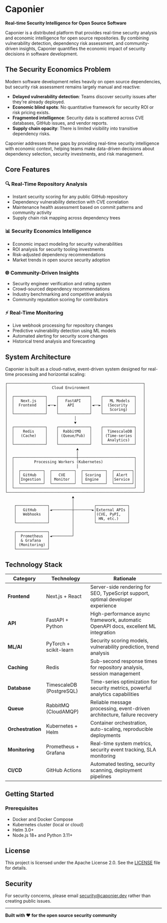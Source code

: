 # Caponier
**Real-time Security Intelligence for Open Source Software**

Caponier is a distributed platform that provides real-time security analysis and economic intelligence for open source repositories. By combining vulnerability detection, dependency risk assessment, and community-driven insights, Caponier quantifies the economic impact of security decisions in software development.

## The Security Economics Problem

Modern software development relies heavily on open source dependencies, but security risk assessment remains largely manual and reactive:

- **Delayed vulnerability detection**: Teams discover security issues after they're already deployed.
- **Economic blind spots**: No quantitative framework for security ROI or risk pricing exists.
- **Fragmented intelligence**: Security data is scattered across CVE databases, GitHub issues, and vendor reports.
- **Supply chain opacity**: There is limited visibility into transitive dependency risks.

Caponier addresses these gaps by providing real-time security intelligence with economic context, helping teams make data-driven decisions about dependency selection, security investments, and risk management.

## Core Features

### 🔍 Real-Time Repository Analysis
- Instant security scoring for any public GitHub repository
- Dependency vulnerability detection with CVE correlation
- Maintenance health assessment based on commit patterns and community activity
- Supply chain risk mapping across dependency trees

### 📊 Security Economics Intelligence
- Economic impact modeling for security vulnerabilities
- ROI analysis for security tooling investments
- Risk-adjusted dependency recommendations
- Market trends in open source security adoption

### 🌐 Community-Driven Insights
- Security engineer verification and rating system
- Crowd-sourced dependency recommendations
- Industry benchmarking and competitive analysis
- Community reputation scoring for contributors

### ⚡ Real-Time Monitoring
- Live webhook processing for repository changes
- Predictive vulnerability detection using ML models
- Automated alerting for security score changes
- Historical trend analysis and forecasting

## System Architecture

Caponier is built as a cloud-native, event-driven system designed for real-time processing and horizontal scaling:

```
┌─────────────────────────────────────────────────────────────┐
│                    Cloud Environment                        │
│                                                             │
│  ┌──────────────┐    ┌──────────────┐    ┌──────────────┐   │
│  │   Next.js    │    │   FastAPI    │    │   ML Models  │   │
│  │  Frontend    │◄──►│    API       │◄──►│  (Security   │   │
│  │              │    │              │    │   Scoring)   │   │
│  └──────────────┘    └──────────────┘    └──────────────┘   │
│                              │                              │
│                              ▼                              │
│  ┌──────────────┐    ┌──────────────┐    ┌──────────────┐   │
│  │    Redis     │    │  RabbitMQ    │    │  TimescaleDB │   │
│  │   (Cache)    │    │ (Queue/Pub)  │    │ (Time-series │   │
│  │              │    │              │    │  Analytics)  │   │
│  └──────────────┘    └──────────────┘    └──────────────┘   │
│                               ▲                             │
│                               │                             │
│  ┌────────────────────────────┼─────────────────────────┐   │
│  │         Processing Workers (Kubernetes)              │   │
│  │                            │                         │   │
│  │  ┌──────────┐  ┌──────────┐  ┌──────────┐  ┌────────┐│   │
│  │  │ GitHub   │  │   CVE    │  │ Scoring  │  │ Alert  ││   │
│  │  │Ingestion │  │ Monitor  │  │ Engine   │  │Service ││   │
│  │  └──────────┘  └──────────┘  └──────────┘  └────────┘│   │
│  └──────────────────────────────────────────────────────┘   │
└─────────────────────────────────────────────────────────────┘
                              ▲
                              │
    ┌──────────────┐          │         ┌──────────────┐
    │   GitHub     │◄─────────┼────────►│External APIs │
    │   Webhooks   │          │         │(CVE, PyPI,   │
    │              │          │         │ HN, etc.)    │
    └──────────────┘          │         └──────────────┘
                              │
    ┌──────────────┐          │
    │  Prometheus  │◄─────────┘
    │  & Grafana   │
    │ (Monitoring) │
    └──────────────┘
```

## Technology Stack

| Category | Technology | Rationale |
|----------|------------|-----------|
| **Frontend** | Next.js + React | Server-side rendering for SEO, TypeScript support, optimal developer experience |
| **API** | FastAPI + Python | High-performance async framework, automatic OpenAPI docs, excellent ML integration |
| **ML/AI** | PyTorch + scikit-learn | Security scoring models, vulnerability prediction, trend analysis |
| **Caching** | Redis | Sub-second response times for repository analysis, session management |
| **Database** | TimescaleDB (PostgreSQL) | Time-series optimization for security metrics, powerful analytics capabilities |
| **Queue** | RabbitMQ (CloudAMQP) | Reliable message processing, event-driven architecture, failure recovery |
| **Orchestration** | Kubernetes + Helm | Container orchestration, auto-scaling, reproducible deployments |
| **Monitoring** | Prometheus + Grafana | Real-time system metrics, security event tracking, SLA monitoring |
| **CI/CD** | GitHub Actions | Automated testing, security scanning, deployment pipelines |

## Getting Started

### Prerequisites
- Docker and Docker Compose
- Kubernetes cluster (local or cloud)
- Helm 3.0+
- Node.js 18+ and Python 3.11+

## License

This project is licensed under the Apache License 2.0. See the [LICENSE](LICENSE) file for details.

## Security

For security concerns, please email security@caponier.dev rather than creating public issues.

---

**Built with ❤️ for the open source security community**

